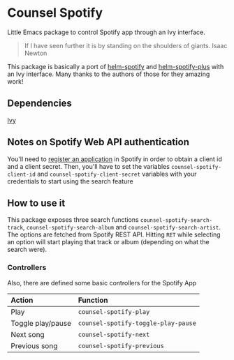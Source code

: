 # Counsel Spotify

Little Emacs package to control Spotify app through an Ivy interface.

> If I have seen further it is by standing on the shoulders of giants.
> Isaac Newton

This package is basically a port of [helm-spotify](https://github.com/krisajenkins/helm-spotify) and [helm-spotify-plus](https://github.com/wandersoncferreira/helm-spotify-plus)
with an Ivy interface. Many thanks to the authors of those for they amazing work!

## Dependencies

[Ivy](https://github.com/abo-abo/swiper)

## Notes on Spotify Web API authentication

You'll need to [register an application](https://developer.spotify.com/my-applications) in Spotify in order to obtain a client id and a client secret. Then, you'll have to set the variables
`counsel-spotify-client-id` and `counsel-spotify-client-secret` variables with your credentials to start using the search feature

## How to use it

This package exposes three search functions `counsel-spotify-search-track`, `counsel-spotify-search-album` and `counsel-spotify-search-artist`. The options are fetched from
Spotify REST API. Hitting `RET` while selecting an option will start playing that track or album (depending on what the search were).

### Controllers

Also, there are defined some basic controllers for the Spotify App

| Action            | Function                            |
|:----------------- |:----------------------------------- |
| Play              | `counsel-spotify-play`              |
| Toggle play/pause | `counsel-spotify-toggle-play-pause` |
| Next song         | `counsel-spotify-next`              |
| Previous song     | `counsel-spotify-previous`          |
